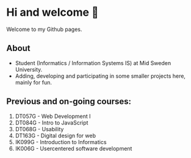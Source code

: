 

<!--
**AnnieBRGit/AnnieBRGit** is a ✨ _special_ ✨ repository because its `README.md` (this file) appears on your GitHub profile.

Here are some ideas to get you started:

- 🔭 I’m currently working on ...
- 🌱 I’m currently learning ...
- 👯 I’m looking to collaborate on ...
- 🤔 I’m looking for help with ...
- 💬 Ask me about ...
- 📫 How to reach me: ...
- 😄 Pronouns: ...
- ⚡ Fun fact: ...
-->
# Hi and welcome 👋

Welcome to my Github pages. 

## About

- Student (Informatics / Information Systems IS) at Mid Sweden University.
- Adding, developing and participating in some smaller projects here, mainly for fun. 


## Previous and on-going courses:
1. DT057G - Web Development I
2. DT084G - Intro to JavaScript
3. DT068G - Usability
4. DT163G - Digital design for web
5. IK099G - Introduction to Informatics
6. IK006G - Usercentered software development





